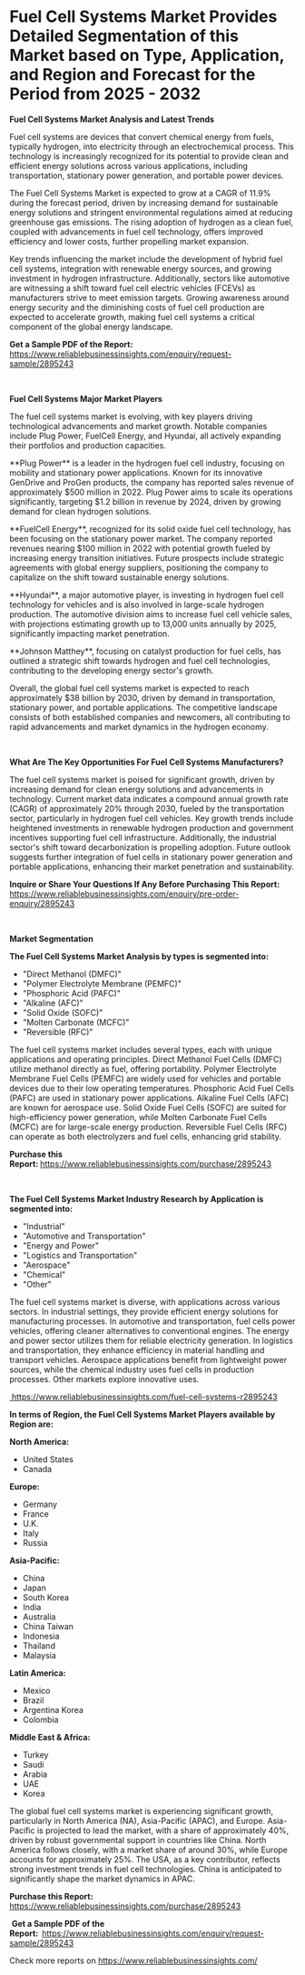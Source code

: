 <p><h1>Fuel Cell Systems Market Provides Detailed Segmentation of this Market based on Type, Application, and Region and Forecast for the Period from 2025 - 2032</h1></p><p><strong>Fuel Cell Systems Market Analysis and Latest Trends</strong></p>
<p><p>Fuel cell systems are devices that convert chemical energy from fuels, typically hydrogen, into electricity through an electrochemical process. This technology is increasingly recognized for its potential to provide clean and efficient energy solutions across various applications, including transportation, stationary power generation, and portable power devices.</p><p>The Fuel Cell Systems Market is expected to grow at a CAGR of 11.9% during the forecast period, driven by increasing demand for sustainable energy solutions and stringent environmental regulations aimed at reducing greenhouse gas emissions. The rising adoption of hydrogen as a clean fuel, coupled with advancements in fuel cell technology, offers improved efficiency and lower costs, further propelling market expansion.</p><p>Key trends influencing the market include the development of hybrid fuel cell systems, integration with renewable energy sources, and growing investment in hydrogen infrastructure. Additionally, sectors like automotive are witnessing a shift toward fuel cell electric vehicles (FCEVs) as manufacturers strive to meet emission targets. Growing awareness around energy security and the diminishing costs of fuel cell production are expected to accelerate growth, making fuel cell systems a critical component of the global energy landscape.</p></p>
<p><strong>Get a Sample PDF of the Report:&nbsp;</strong> <a href="https://www.reliablebusinessinsights.com/enquiry/request-sample/2895243?utm_campaign=2287&utm_medium=2&utm_source=Github&utm_content=ia&utm_term=15032025&utm_id=fuel-cell-systems">https://www.reliablebusinessinsights.com/enquiry/request-sample/2895243</a></p>
<p>&nbsp;</p>
<p><strong>Fuel Cell Systems Major Market Players</strong></p>
<p><p>The fuel cell systems market is evolving, with key players driving technological advancements and market growth. Notable companies include Plug Power, FuelCell Energy, and Hyundai, all actively expanding their portfolios and production capacities.</p><p>**Plug Power** is a leader in the hydrogen fuel cell industry, focusing on mobility and stationary power applications. Known for its innovative GenDrive and ProGen products, the company has reported sales revenue of approximately $500 million in 2022. Plug Power aims to scale its operations significantly, targeting $1.2 billion in revenue by 2024, driven by growing demand for clean hydrogen solutions.</p><p>**FuelCell Energy**, recognized for its solid oxide fuel cell technology, has been focusing on the stationary power market. The company reported revenues nearing $100 million in 2022 with potential growth fueled by increasing energy transition initiatives. Future prospects include strategic agreements with global energy suppliers, positioning the company to capitalize on the shift toward sustainable energy solutions.</p><p>**Hyundai**, a major automotive player, is investing in hydrogen fuel cell technology for vehicles and is also involved in large-scale hydrogen production. The automotive division aims to increase fuel cell vehicle sales, with projections estimating growth up to 13,000 units annually by 2025, significantly impacting market penetration.</p><p>**Johnson Matthey**, focusing on catalyst production for fuel cells, has outlined a strategic shift towards hydrogen and fuel cell technologies, contributing to the developing energy sector's growth.</p><p>Overall, the global fuel cell systems market is expected to reach approximately $38 billion by 2030, driven by demand in transportation, stationary power, and portable applications. The competitive landscape consists of both established companies and newcomers, all contributing to rapid advancements and market dynamics in the hydrogen economy.</p></p>
<p>&nbsp;</p>
<p><strong>What Are The Key Opportunities For Fuel Cell Systems Manufacturers?</strong></p>
<p><p>The fuel cell systems market is poised for significant growth, driven by increasing demand for clean energy solutions and advancements in technology. Current market data indicates a compound annual growth rate (CAGR) of approximately 20% through 2030, fueled by the transportation sector, particularly in hydrogen fuel cell vehicles. Key growth trends include heightened investments in renewable hydrogen production and government incentives supporting fuel cell infrastructure. Additionally, the industrial sector's shift toward decarbonization is propelling adoption. Future outlook suggests further integration of fuel cells in stationary power generation and portable applications, enhancing their market penetration and sustainability.</p></p>
<p><strong>Inquire or Share Your Questions If Any Before Purchasing This Report:</strong> <a href="https://www.reliablebusinessinsights.com/enquiry/pre-order-enquiry/2895243?utm_campaign=2287&utm_medium=2&utm_source=Github&utm_content=ia&utm_term=15032025&utm_id=fuel-cell-systems">https://www.reliablebusinessinsights.com/enquiry/pre-order-enquiry/2895243</a></p>
<p>&nbsp;</p>
<p><strong>Market Segmentation</strong></p>
<p><strong>The Fuel Cell Systems Market Analysis by types is segmented into:</strong></p>
<p><ul><li>"Direct Methanol (DMFC)"</li><li>"Polymer Electrolyte Membrane (PEMFC)"</li><li>"Phosphoric Acid (PAFC)"</li><li>"Alkaline (AFC)"</li><li>"Solid Oxide (SOFC)"</li><li>"Molten Carbonate (MCFC)"</li><li>"Reversible (RFC)"</li></ul></p>
<p><p>The fuel cell systems market includes several types, each with unique applications and operating principles. Direct Methanol Fuel Cells (DMFC) utilize methanol directly as fuel, offering portability. Polymer Electrolyte Membrane Fuel Cells (PEMFC) are widely used for vehicles and portable devices due to their low operating temperatures. Phosphoric Acid Fuel Cells (PAFC) are used in stationary power applications. Alkaline Fuel Cells (AFC) are known for aerospace use. Solid Oxide Fuel Cells (SOFC) are suited for high-efficiency power generation, while Molten Carbonate Fuel Cells (MCFC) are for large-scale energy production. Reversible Fuel Cells (RFC) can operate as both electrolyzers and fuel cells, enhancing grid stability.</p></p>
<p><strong>Purchase this Report:&nbsp;</strong><a href="https://www.reliablebusinessinsights.com/purchase/2895243?utm_campaign=2287&utm_medium=2&utm_source=Github&utm_content=ia&utm_term=15032025&utm_id=fuel-cell-systems">https://www.reliablebusinessinsights.com/purchase/2895243</a></p>
<p>&nbsp;</p>
<p><strong>The Fuel Cell Systems Market Industry Research by Application is segmented into:</strong></p>
<p><ul><li>"Industrial"</li><li>"Automotive and Transportation"</li><li>"Energy and Power"</li><li>"Logistics and Transportation"</li><li>"Aerospace"</li><li>"Chemical"</li><li>"Other"</li></ul></p>
<p><p>The fuel cell systems market is diverse, with applications across various sectors. In industrial settings, they provide efficient energy solutions for manufacturing processes. In automotive and transportation, fuel cells power vehicles, offering cleaner alternatives to conventional engines. The energy and power sector utilizes them for reliable electricity generation. In logistics and transportation, they enhance efficiency in material handling and transport vehicles. Aerospace applications benefit from lightweight power sources, while the chemical industry uses fuel cells in production processes. Other markets explore innovative uses.</p></p>
<p><a href="https://www.reliablebusinessinsights.com/fuel-cell-systems-r2895243?utm_campaign=2287&utm_medium=2&utm_source=Github&utm_content=ia&utm_term=15032025&utm_id=fuel-cell-systems">&nbsp;https://www.reliablebusinessinsights.com/fuel-cell-systems-r2895243</a></p>
<p><strong>In terms of Region, the Fuel Cell Systems Market Players available by Region are:</strong></p>
<p>
    <p> <strong> North America: </strong>
        <ul>
            <li>United States</li>
            <li>Canada</li>
        </ul>
        </p> 
    <p> <strong> Europe: </strong>
        <ul>
            <li>Germany</li>
            <li>France</li>
            <li>U.K.</li>
            <li>Italy</li>
            <li>Russia</li>
        </ul>
        </p> 
    <p> <strong> Asia-Pacific: </strong>
        <ul>
            <li>China</li>
            <li>Japan</li>
            <li>South Korea</li>
            <li>India</li>
            <li>Australia</li>
            <li>China Taiwan</li>
            <li>Indonesia</li>
            <li>Thailand</li>
            <li>Malaysia</li>
        </ul>
        </p> 
    <p> <strong> Latin America: </strong>
        <ul>
            <li>Mexico</li>
            <li>Brazil</li>
            <li>Argentina Korea</li>
            <li>Colombia</li>
        </ul>
        </p> 
    <p> <strong> Middle East & Africa: </strong>
        <ul>
            <li>Turkey</li>
            <li>Saudi</li>
            <li>Arabia</li>
            <li>UAE</li>
            <li>Korea</li>
        </ul>
    </p>
    </p>
<p><p>The global fuel cell systems market is experiencing significant growth, particularly in North America (NA), Asia-Pacific (APAC), and Europe. Asia-Pacific is projected to lead the market, with a share of approximately 40%, driven by robust governmental support in countries like China. North America follows closely, with a market share of around 30%, while Europe accounts for approximately 25%. The USA, as a key contributor, reflects strong investment trends in fuel cell technologies. China is anticipated to significantly shape the market dynamics in APAC.</p></p>
<p><strong>Purchase this Report: </strong><a href="https://www.reliablebusinessinsights.com/purchase/2895243?utm_campaign=2287&utm_medium=2&utm_source=Github&utm_content=ia&utm_term=15032025&utm_id=fuel-cell-systems">https://www.reliablebusinessinsights.com/purchase/2895243</a></p>
<p>&nbsp;<strong>Get a Sample PDF of the Report:&nbsp;&nbsp;</strong><a href="https://www.reliablebusinessinsights.com/enquiry/request-sample/2895243?utm_campaign=2287&utm_medium=2&utm_source=Github&utm_content=ia&utm_term=15032025&utm_id=fuel-cell-systems">https://www.reliablebusinessinsights.com/enquiry/request-sample/2895243</a></p>
<p><strong></strong></p>
<p>Check more reports on <a href="https://www.reliablebusinessinsights.com/?utm_campaign=2287&utm_medium=2&utm_source=Github&utm_content=ia&utm_term=15032025&utm_id=fuel-cell-systems">https://www.reliablebusinessinsights.com/</a></p>